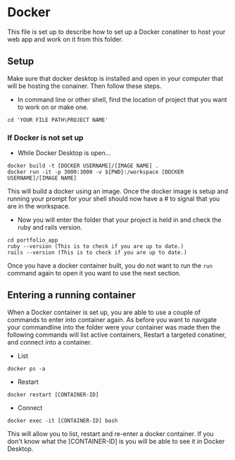 # Docker
This file is set up to describe how to set up a Docker conatiner to host your web app and work on it from this folder.

## Setup
Make sure that docker desktop is installed and open in your computer that will be hosting the conainer. Then follow these steps.

- In command line or other shell, find the location of project that you want to work on or make one.
```
cd 'YOUR FILE PATH\PROJECT NAME'
```

### If Docker is not set up
- While Docker Desktop is open...
```
docker build -t [DOCKER USERNAME]/[IMAGE NAME] .
docker run -it -p 3000:3000 -v ${PWD}:/workspace [DOCKER USERNAME]/[IMAGE NAME]
```
This will build a docker using an image. Once the docker image is setup and running your prompt for your shell should now have a # to signal that you are in the workspace. 

- Now you will enter the folder that your project is held in and check the ruby and rails version.
```
cd portfolio_app
ruby --version (This is to check if you are up to date.)
rails --version (This is to check if you are up to date.)
```
Once you have a docker container built, you do not want to run the `run` command again to open it you want to use the next section.

## Entering a running container
When a Docker container is set up, you are able to use a couple of commands to enter into container again. As before you want to navigate your commandline into the folder were your container was made then the following commands will list active containers, Restart a targeted conatiner, and connect into a container.
- List
```
docker ps -a
```
- Restart
```
docker restart [CONTAINER-ID]
```
- Connect
```
docker exec -it [CONTAINER-ID] bash
```
This will allow you to list, restart and re-enter a docker container. If you don't know what the [CONTAINER-ID] is you will be able to see it in Docker Desktop.

